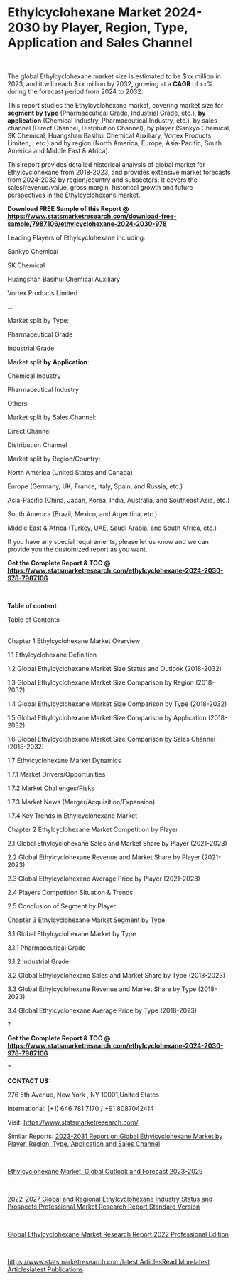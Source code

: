 <h1>Ethylcyclohexane Market 2024-2030 by Player, Region, Type, Application and Sales Channel</h1><br/><p>The global Ethylcyclohexane market size is estimated to be $xx million in 2023, and it will reach $xx million by 2032, growing at a <strong>CAGR</strong> of xx% during the forecast period from 2024 to 2032.</p>
 
 
 
 <p>This report studies the Ethylcyclohexane market, covering market size for <strong>segment by type</strong> (Pharmaceutical Grade, Industrial Grade, etc.), <strong>by application</strong> (Chemical Industry, Pharmaceutical Industry, etc.), by sales channel (Direct Channel, Distribution Channel), by player (Sankyo Chemical, SK Chemical, Huangshan Basihui Chemical Auxiliary, Vortex Products Limited, , etc.) and by region (North America, Europe, Asia-Pacific, South America and Middle East & Africa).</p>
 
 
 
 <p>This report provides detailed historical analysis of global market for Ethylcyclohexane from 2018-2023, and provides extensive market forecasts from 2024-2032 by region/country and subsectors. It covers the sales/revenue/value, gross margin, historical growth and future perspectives in the Ethylcyclohexane market.</p>
 
 
 
 <p><strong>Download FREE Sample of this Report @ <a href="https://www.statsmarketresearch.com/download-free-sample/7987106/ethylcyclohexane-2024-2030-978">https://www.statsmarketresearch.com/download-free-sample/7987106/ethylcyclohexane-2024-2030-978</a></strong></p>
 
 
 
 <p>Leading Players of Ethylcyclohexane including:</p>
 
 
 
 <p>Sankyo Chemical</p>
 
 
 
 <p>SK Chemical</p>
 
 
 
 <p>Huangshan Basihui Chemical Auxiliary</p>
 
 
 
 <p>Vortex Products Limited</p>
 
 
 
 <p>...</p>
 
 
 
 <p>Market split by Type:</p>
 
 
 
 <p>Pharmaceutical Grade</p>
 
 
 
 <p>Industrial Grade</p>
 
 
 
 <p>Market split <strong>by Application</strong>:</p>
 
 
 
 <p>Chemical Industry</p>
 
 
 
 <p>Pharmaceutical Industry</p>
 
 
 
 <p>Others</p>
 
 
 
 <p>Market split by Sales Channel:</p>
 
 
 
 <p>Direct Channel</p>
 
 
 
 <p>Distribution Channel</p>
 
 
 
 <p>Market split by Region/Country:</p>
 
 
 
 <p>North America (United States and Canada)</p>
 
 
 
 <p>Europe (Germany, UK, France, Italy, Spain, and Russia, etc.)</p>
 
 
 
 <p>Asia-Pacific (China, Japan, Korea, India, Australia, and Southeast Asia, etc.)</p>
 
 
 
 <p>South America (Brazil, Mexico, and Argentina, etc.)</p>
 
 
 
 <p>Middle East & Africa (Turkey, UAE, Saudi Arabia, and South Africa, etc.)</p>
 
 
 
 <p>If you have any special requirements, please let us know and we can provide you the customized report as you want.</p>
 
 
 
 <div><b>Get the Complete Report & TOC @ <a href="https://www.statsmarketresearch.com/ethylcyclohexane-2024-2030-978-7987106">https://www.statsmarketresearch.com/ethylcyclohexane-2024-2030-978-7987106</a></b></div>
 
 
 
 <p><br />
 
 <b>Table of content</b></p>
 
 
 
 <p>Table of Contents<br />
 
 <br />
 
 Chapter 1 Ethylcyclohexane Market Overview<br />
 
 1.1 Ethylcyclohexane Definition<br />
 
 1.2 Global Ethylcyclohexane Market Size Status and Outlook (2018-2032)<br />
 
 1.3 Global Ethylcyclohexane Market Size Comparison by Region (2018-2032)<br />
 
 1.4 Global Ethylcyclohexane Market Size Comparison by Type (2018-2032)<br />
 
 1.5 Global Ethylcyclohexane Market Size Comparison by Application (2018-2032)<br />
 
 1.6 Global Ethylcyclohexane Market Size Comparison by Sales Channel (2018-2032)<br />
 
 1.7 Ethylcyclohexane Market Dynamics<br />
 
 1.7.1 Market Drivers/Opportunities<br />
 
 1.7.2 Market Challenges/Risks<br />
 
 1.7.3 Market News (Merger/Acquisition/Expansion)<br />
 
 1.7.4 Key Trends in Ethylcyclohexane Market<br />
 
 Chapter 2 Ethylcyclohexane Market Competition by Player<br />
 
 2.1 Global Ethylcyclohexane Sales and Market Share by Player (2021-2023)<br />
 
 2.2 Global Ethylcyclohexane Revenue and Market Share by Player (2021-2023)<br />
 
 2.3 Global Ethylcyclohexane Average Price by Player (2021-2023)<br />
 
 2.4 Players Competition Situation & Trends<br />
 
 2.5 Conclusion of Segment by Player<br />
 
 Chapter 3 Ethylcyclohexane Market Segment by Type<br />
 
 3.1 Global Ethylcyclohexane Market by Type<br />
 
 3.1.1 Pharmaceutical Grade<br />
 
 3.1.2 Industrial Grade<br />
 
 3.2 Global Ethylcyclohexane Sales and Market Share by Type (2018-2023)<br />
 
 3.3 Global Ethylcyclohexane Revenue and Market Share by Type (2018-2023)<br />
 
 3.4 Global Ethylcyclohexane Average Price by Type (2018-2023)<br />
 
 ? </p>
 
 
 
 <div><b>Get the Complete Report & TOC @ <a href="https://www.statsmarketresearch.com/ethylcyclohexane-2024-2030-978-7987106">https://www.statsmarketresearch.com/ethylcyclohexane-2024-2030-978-7987106</a></b></div>
 
 
 
 <p>? </p>
 
 
 
 <p><b>CONTACT US:</b><br />
 
 276 5th Avenue, New York , NY 10001,United States<br />
 
 International: (+1) 646 781 7170 / +91 8087042414<br />
 
 Visit: <a href="https://www.statsmarketresearch.com/">https://www.statsmarketresearch.com/</a><br />
 
 Similar Reports: <a href="https://www.statsmarketresearch.com/ethylcyclohexane-2024-2030-978-7987106">2023-2031 Report on Global Ethylcyclohexane Market by Player, Region, Type, Application and Sales Channel</a><br />
 
 <br />
 
 <a href="https://www.statsmarketresearch.com/ethylcyclohexane-2024-2030-978-7987106">Ethylcyclohexane Market, Global Outlook and Forecast 2023-2029</a><br />
 
 <br />
 
 <a href="https://www.statsmarketresearch.com/ethylcyclohexane-2024-2030-978-7987106">2022-2027 Global and Regional Ethylcyclohexane Industry Status and Prospects Professional Market Research Report Standard Version</a><br />
 
 <br />
 
 <a href="https://www.statsmarketresearch.com/ethylcyclohexane-2024-2030-978-7987106">Global Ethylcyclohexane Market Research Report 2022 Professional Edition</a><br />
 
 <br />
 
 <a href="https://gyeongbokgung.com">https://www.statsmarketresearch.com/</a><a href="https://hallyeomaritime.com">latest Articles</a><a href="https://jingwansa.com">Read More</a><a href="https://nguoiviet.jp/">latest Articles</a><a href="https://www.intelmarketresearch.com/">latest Publications</a></p>